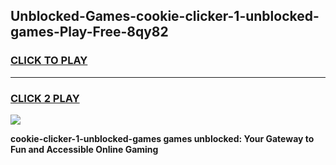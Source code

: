 
## Unblocked-Games-cookie-clicker-1-unblocked-games-Play-Free-8qy82
<h3>
<a href="https://premium76.site?title=cookie-clicker-1-unblocked-games&ref=17A">CLICK TO PLAY</a></h3>
<hr>

<h3>
<a href="https://premium76.site?title=cookie-clicker-1-unblocked-games&ref=17A">CLICK 2 PLAY</a>
  
</h3>

<a href="https://premium76.site?title=cookie-clicker-1-unblocked-games&ref=17A"><img src="https://clearcache.store/games.png"></a>


**cookie-clicker-1-unblocked-games games unblocked: Your Gateway to Fun and Accessible Online Gaming**

